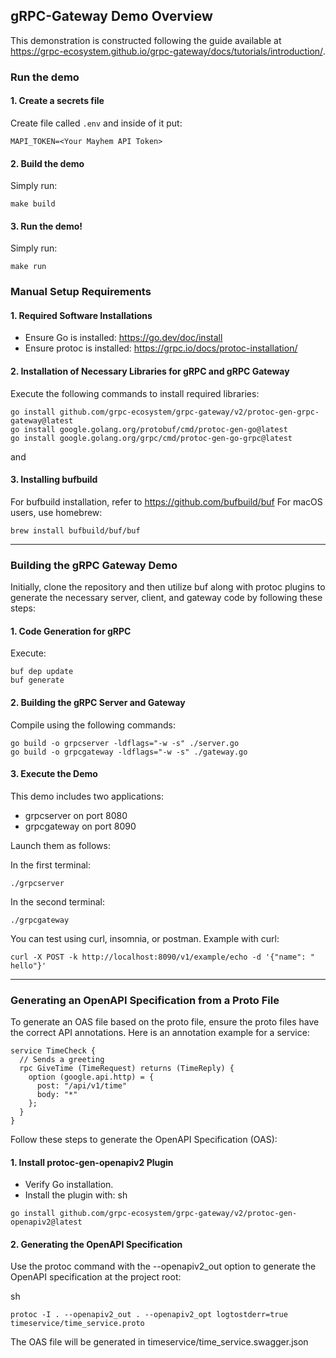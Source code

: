 ## gRPC-Gateway Demo Overview

This demonstration is constructed following the guide available at https://grpc-ecosystem.github.io/grpc-gateway/docs/tutorials/introduction/.

### Run the demo

#### 1. Create a secrets file

Create file called `.env` and inside of it put:  

```
MAPI_TOKEN=<Your Mayhem API Token>
```

#### 2. Build the demo

Simply run:

```
make build
```

#### 3. Run the demo!

Simply run:

```
make run
```

### Manual Setup Requirements

#### 1. Required Software Installations
- Ensure Go is installed: https://go.dev/doc/install
- Ensure protoc is installed: https://grpc.io/docs/protoc-installation/

#### 2. Installation of Necessary Libraries for gRPC and gRPC Gateway
Execute the following commands to install required libraries:
```
go install github.com/grpc-ecosystem/grpc-gateway/v2/protoc-gen-grpc-gateway@latest
go install google.golang.org/protobuf/cmd/protoc-gen-go@latest
go install google.golang.org/grpc/cmd/protoc-gen-go-grpc@latest
```


and

#### 3. Installing bufbuild
For bufbuild installation, refer to https://github.com/bufbuild/buf
For macOS users, use homebrew:
```
brew install bufbuild/buf/buf
```

---
### Building the gRPC Gateway Demo
Initially, clone the repository and then utilize buf along with protoc plugins to generate the necessary server, client, and gateway code by following these steps:

#### 1. Code Generation for gRPC
Execute:
```
buf dep update
buf generate
```

#### 2. Building the gRPC Server and Gateway
Compile using the following commands:
```
go build -o grpcserver -ldflags="-w -s" ./server.go
go build -o grpcgateway -ldflags="-w -s" ./gateway.go
```


#### 3. Execute the Demo
This demo includes two applications:
- grpcserver on port 8080
- grpcgateway on port 8090

Launch them as follows:

In the first terminal:
```
./grpcserver
```

In the second terminal:
```
./grpcgateway
```

You can test using curl, insomnia, or postman. Example with curl:
```
curl -X POST -k http://localhost:8090/v1/example/echo -d '{"name": " hello"}'
```


---

### Generating an OpenAPI Specification from a Proto File
To generate an OAS file based on the proto file, ensure the proto files have the correct API annotations. Here is an annotation example for a service:
```
service TimeCheck {
  // Sends a greeting
  rpc GiveTime (TimeRequest) returns (TimeReply) {
    option (google.api.http) = {
      post: "/api/v1/time"
      body: "*"
    };
  }
}
```

Follow these steps to generate the OpenAPI Specification (OAS):

#### 1. Install protoc-gen-openapiv2 Plugin

- Verify Go installation.
- Install the plugin with:
sh
```
go install github.com/grpc-ecosystem/grpc-gateway/v2/protoc-gen-openapiv2@latest
```


#### 2. Generating the OpenAPI Specification

Use the protoc command with the --openapiv2_out option to generate the OpenAPI specification at the project root:

sh
```
protoc -I . --openapiv2_out . --openapiv2_opt logtostderr=true timeservice/time_service.proto
```

The OAS file will be generated in timeservice/time_service.swagger.json

